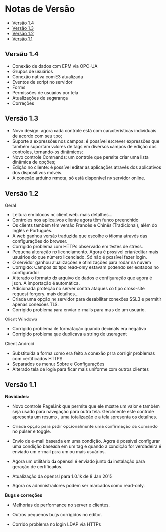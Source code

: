# Notas de Versão

- [Versão 1.4](releasenotes.md#versão-14)
- [Versão 1.3](releasenotes.md#versão-13)
- [Versão 1.2](releasenotes.md#versão-12)
- [Versão 1.1](releasenotes.md#versão-11)


## Versão 1.4
- Conexão de dados com EPM via OPC-UA  
- Grupos de usuários
- Conexão nativa com E3 atualizada
- Eventos de script no servidor
- Forms
- Permissões de usuários por tela
- Atualizações de segurança
- Correções

## Versão 1.3

- Novo design: agora cada controle está com características individuais de acordo com seu tipo;
- Suporte a expressões nos campos: é possível escrever expressões que também suportam valores de tags em diversos campos de edição dos controles, tornando-os dinâmicos;
- Novo controle Commands: um controle que permite criar uma lista dinâmica de opções;
- Edição no cliente: é possível editar as aplicações através dos aplicativos dos dispositivos móveis.
- A conexão arduino remota, só está disponível no servidor online.

## Versão 1.2

Geral

- Leitura em blocos no client web. mais detalhes...
- Controles nos aplicativos cliente agora têm fundo preenchido
- Os clients também têm versão Francês e Chinês (Tradicional), além do Inglês e Português.
- A web ganhou versão traduzida que escolhe o idioma através das configurações do browser.
- Corrigido problema com HTTPs observado em testes de stress.
- Pequena alteração no licenciamento. Agora é possível criar/editar mais usuários do que número licenciado. Só não é possível fazer login.
- O servidor ganhou atualizações e otimizações para rodar na nuvem
- Corrigido: Campos do tipo read-only estavam podendo ser editados no configurador
- Alterado o formato do arquivo de dados e configuração que agora é json. A importação é automática.
- Adicionada proteção no server contra ataques do tipo cross-site request forgery. mais detalhes...
- Criada uma opção no servidor para desabilitar conexões SSL3 e permitir apenas conexões TLS.
- Corrigido problema para enviar e-mails para mais de um usuário.

Client Windows

- Corrigido problema de formatação quando decimals era negativo
- Corrigido problema que duplicava a string de useragent

Client Android

- Substituída a forma como era feito a conexão para corrigir problemas com certificados HTTPS
- Separados os menus Sobre e Configurações
- Alterado tela de login para ficar mais uniforme com outros clientes

## Versão 1.1

**Novidades:**

- Novo controle PageLink que permite que ele mostre um valor e também seja usado para navegação para outra tela. Geralmente este controle apresenta um resumo , uma totalização e a tela apresenta os detalhes.

- Criada opção para pedir opcionalmente uma confirmação de comando no pulser e toggle.

- Envio de e-mail baseada em uma condição. Agora é possível configurar uma condição baseada em um tag e quando a condição for verdadeira é enviado um e-mail para um ou mais usuários.

- Agora um utilitário da openssl é enviado junto da instalação para geração de certificados.

- Atualização da openssl para 1.0.1k de 8 Jan 2015

- Agora os administradores podem ser marcados como read-only.

**Bugs e correções**

- Melhorias de performance no server e clientes.

- Outros pequenos bugs corrigidos no editor.

- Corrido problema no login LDAP via HTTPs
